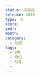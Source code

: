 ```yaml
---
status: 未完成
release: 2016
type: TV
score:
year:
month:
category:
  - 动漫
tags:
  - B类
  - 奇幻
  - 战斗
  - 
---
```


